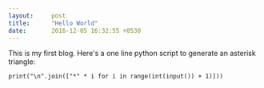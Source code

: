 ```yaml
---
layout:     post
title:      "Hello World"
date:       2016-12-05 16:32:55 +0530
---
```


This is my first blog. Here's a one line python script to generate an asterisk triangle:

```
print("\n".join(["*" * i for i in range(int(input()) + 1)]))
```
